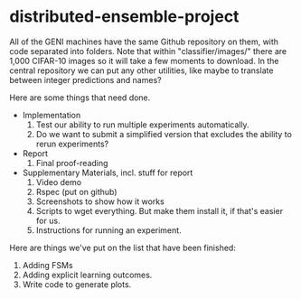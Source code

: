 # distributed-ensemble-project

All of the GENI machines have the same Github repository on them, with code separated into folders.
Note that within "classifier/images/" there are 1,000 CIFAR-10 images so it will take a few moments to download.
In the central repository we can put any other utilities, like maybe to translate between integer predictions and names?

Here are some things that need done.
* Implementation
  1. Test our ability to run multiple experiments automatically.
  3. Do we want to submit a simplified version that excludes the ability to rerun experiments?
* Report
  1. Final proof-reading
* Supplementary Materials, incl. stuff for report
  1. Video demo
  2. Rspec (put on github)
  3. Screenshots to show how it works
  4. Scripts to wget everything. But make them install it, if that's easier for us.
  5. Instructions for running an experiment.

Here are things we've put on the list that have been finished:
1. Adding FSMs
2. Adding explicit learning outcomes.
2. Write code to generate plots.

